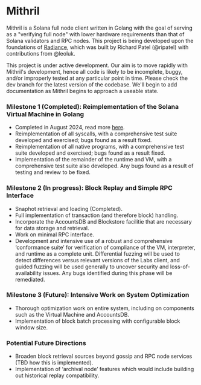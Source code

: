 # Mithril

Mithril is a Solana full node client written in Golang with the goal of serving as a "verifying full node" with lower hardware requirements than that of Solana validators and RPC nodes. This project is being developed upon the foundations of [Radiance](https://github.com/firedancer-io/radiance), which was built by Richard Patel (@ripatel) with contributions from @leoluk.

This project is under active development. Our aim is to move rapidly with Mithril's development, hence all code is likely to be incomplete, buggy, and/or improperly tested at any particular point in time. Please check the dev branch for the latest version of the codebase. We'll begin to add documentation as Mithril begins to approach a useable state.

### Milestone 1 (Completed): Reimplementation of the Solana Virtual Machine in Golang
- Completed in August 2024, read more [here](https://overclock.one/rnd/unveiling-mithril).
- Reimplementation of all syscalls, with a comprehensive test suite developed and exercised; bugs found as a result fixed.
- Reimplementation of all native programs, with a comprehensive test suite developed and exercised; bugs found as a result fixed.
- Implementation of the remainder of the runtime and VM, with a comprehensive test suite also developed. Any bugs found as a result of testing and review to be fixed.

### Milestone 2 (In progress): Block Replay and Simple RPC Interface
- Snaphot retrieval and loading (Completed).
- Full implementation of transaction (and therefore block) handling.
- Incorporate the AccountsDB and Blockstore facilitie that are necessary for data storage and retrieval.
- Work on minimal RPC interface.
- Development and intensive use of a robust and comprehensive ‘conformance suite’ for verification of compliance of the VM, interpreter, and runtime as a complete unit. Differential fuzzing will be used to detect differences versus relevant versions of the Labs client, and guided fuzzing will be used generally to uncover security and loss-of-availability issues. Any bugs identified during this phase will be remediated.

### Milestone 3 (Future): Intensive Work on System Optimization
- Thorough optimization work on entire system, including on components such as the Virtual Machine and AccountsDB.
- Implementation of block batch processing with configurable block window size.

### Potential Future Directions
- Broaden block retrieval sources beyond gossip and RPC node services (TBD how this is implemented).
- Implementation of ‘archival node’ features which would include building out historical replay compatibility.
